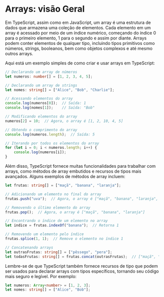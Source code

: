# Arrays: visão Geral

Em TypeScript, assim como em JavaScript, um array é uma estrutura de dados que armazena uma coleção de elementos. Cada elemento em um array é acessado por meio de um índice numérico, começando do índice 0 para o primeiro elemento, 1 para o segundo e assim por diante. Arrays podem conter elementos de qualquer tipo, incluindo tipos primitivos como números, strings, booleanos, bem como objetos complexos e até mesmo outros arrays.

Aqui está um exemplo simples de como criar e usar arrays em TypeScript:

```typescript
// Declarando um array de números
let numeros: number[] = [1, 2, 3, 4, 5];

// Declarando um array de strings
let nomes: string[] = ["Alice", "Bob", "Charlie"];

// Acessando elementos do array
console.log(numeros[0]);  // Saída: 1
console.log(nomes[1]);    // Saída: "Bob"

// Modificando elementos do array
numeros[2] = 10;  // Agora, o array é [1, 2, 10, 4, 5]

// Obtendo o comprimento do array
console.log(numeros.length);  // Saída: 5

// Iterando por todos os elementos do array
for (let i = 0; i < numeros.length; i++) {
    console.log(numeros[i]);
}
```

Além disso, TypeScript fornece muitas funcionalidades para trabalhar com arrays, como métodos de array embutidos e recursos de tipos mais avançados. Alguns exemplos de métodos de array incluem:

```typescript
let frutas: string[] = ["maçã", "banana", "laranja"];

// Adicionando um elemento no final do array
frutas.push("uva");  // Agora, o array é ["maçã", "banana", "laranja", "uva"]

// Removendo o último elemento do array
frutas.pop();  // Agora, o array é ["maçã", "banana", "laranja"]

// Encontrando o índice de um elemento no array
let indice = frutas.indexOf("banana");  // Retorna 1

// Removendo um elemento pelo índice
frutas.splice(1, 1);  // Remove o elemento no índice 1

// Concatenando arrays
let outrasFrutas: string[] = ["pêssego", "pera"];
let todasFrutas: string[] = frutas.concat(outrasFrutas);  // ["maçã", "laranja", "pêssego", "pera"]
```

Lembre-se de que TypeScript também fornece recursos de tipo que podem ser usados para declarar arrays com tipos específicos, tornando seu código mais seguro e legível. Por exemplo:

```typescript
let numeros: Array<number> = [1, 2, 3];
let nomes: string[] = ["Alice", "Bob"];
```
